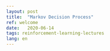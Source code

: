 ```yaml
---
layout: post
title:  "Markov Decision Process"
ref: welcome
date:   2020-06-14
tags: reinforcement-learning-lectures
lang: en
---
```


#